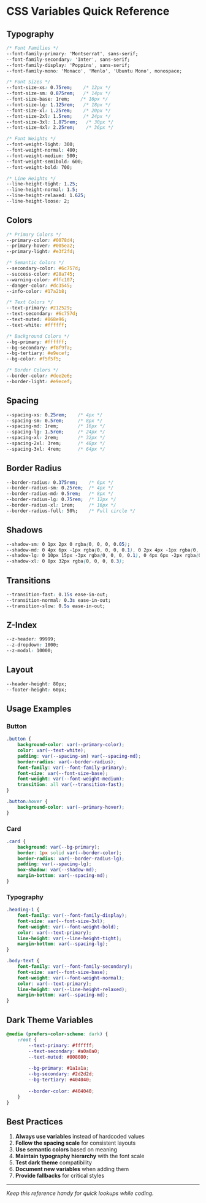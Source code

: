 # CSS Variables Quick Reference

## Typography
```css
/* Font Families */
--font-family-primary: 'Montserrat', sans-serif;
--font-family-secondary: 'Inter', sans-serif;
--font-family-display: 'Poppins', sans-serif;
--font-family-mono: 'Monaco', 'Menlo', 'Ubuntu Mono', monospace;

/* Font Sizes */
--font-size-xs: 0.75rem;    /* 12px */
--font-size-sm: 0.875rem;   /* 14px */
--font-size-base: 1rem;    /* 16px */
--font-size-lg: 1.125rem;   /* 18px */
--font-size-xl: 1.25rem;    /* 20px */
--font-size-2xl: 1.5rem;    /* 24px */
--font-size-3xl: 1.875rem;   /* 30px */
--font-size-4xl: 2.25rem;    /* 36px */

/* Font Weights */
--font-weight-light: 300;
--font-weight-normal: 400;
--font-weight-medium: 500;
--font-weight-semibold: 600;
--font-weight-bold: 700;

/* Line Heights */
--line-height-tight: 1.25;
--line-height-normal: 1.5;
--line-height-relaxed: 1.625;
--line-height-loose: 2;
```

## Colors
```css
/* Primary Colors */
--primary-color: #0078d4;
--primary-hover: #005ea2;
--primary-light: #e3f2fd;

/* Semantic Colors */
--secondary-color: #6c757d;
--success-color: #28a745;
--warning-color: #ffc107;
--danger-color: #dc3545;
--info-color: #17a2b8;

/* Text Colors */
--text-primary: #212529;
--text-secondary: #6c757d;
--text-muted: #868e96;
--text-white: #ffffff;

/* Background Colors */
--bg-primary: #ffffff;
--bg-secondary: #f8f9fa;
--bg-tertiary: #e9ecef;
--bg-color: #f5f5f5;

/* Border Colors */
--border-color: #dee2e6;
--border-light: #e9ecef;
```

## Spacing
```css
--spacing-xs: 0.25rem;    /* 4px */
--spacing-sm: 0.5rem;     /* 8px */
--spacing-md: 1rem;       /* 16px */
--spacing-lg: 1.5rem;     /* 24px */
--spacing-xl: 2rem;       /* 32px */
--spacing-2xl: 3rem;      /* 48px */
--spacing-3xl: 4rem;      /* 64px */
```

## Border Radius
```css
--border-radius: 0.375rem;    /* 6px */
--border-radius-sm: 0.25rem;  /* 4px */
--border-radius-md: 0.5rem;   /* 8px */
--border-radius-lg: 0.75rem;  /* 12px */
--border-radius-xl: 1rem;     /* 16px */
--border-radius-full: 50%;    /* Full circle */
```

## Shadows
```css
--shadow-sm: 0 1px 2px 0 rgba(0, 0, 0, 0.05);
--shadow-md: 0 4px 6px -1px rgba(0, 0, 0, 0.1), 0 2px 4px -1px rgba(0, 0, 0, 0.06);
--shadow-lg: 0 10px 15px -3px rgba(0, 0, 0, 0.1), 0 4px 6px -2px rgba(0, 0, 0, 0.05);
--shadow-xl: 0 8px 32px rgba(0, 0, 0, 0.3);
```

## Transitions
```css
--transition-fast: 0.15s ease-in-out;
--transition-normal: 0.3s ease-in-out;
--transition-slow: 0.5s ease-in-out;
```

## Z-Index
```css
--z-header: 99999;
--z-dropdown: 1000;
--z-modal: 10000;
```

## Layout
```css
--header-height: 80px;
--footer-height: 60px;
```

## Usage Examples

### Button
```css
.button {
    background-color: var(--primary-color);
    color: var(--text-white);
    padding: var(--spacing-sm) var(--spacing-md);
    border-radius: var(--border-radius);
    font-family: var(--font-family-primary);
    font-size: var(--font-size-base);
    font-weight: var(--font-weight-medium);
    transition: all var(--transition-fast);
}

.button:hover {
    background-color: var(--primary-hover);
}
```

### Card
```css
.card {
    background: var(--bg-primary);
    border: 1px solid var(--border-color);
    border-radius: var(--border-radius-lg);
    padding: var(--spacing-lg);
    box-shadow: var(--shadow-md);
    margin-bottom: var(--spacing-md);
}
```

### Typography
```css
.heading-1 {
    font-family: var(--font-family-display);
    font-size: var(--font-size-3xl);
    font-weight: var(--font-weight-bold);
    color: var(--text-primary);
    line-height: var(--line-height-tight);
    margin-bottom: var(--spacing-lg);
}

.body-text {
    font-family: var(--font-family-secondary);
    font-size: var(--font-size-base);
    font-weight: var(--font-weight-normal);
    color: var(--text-primary);
    line-height: var(--line-height-relaxed);
    margin-bottom: var(--spacing-md);
}
```

## Dark Theme Variables
```css
@media (prefers-color-scheme: dark) {
    :root {
        --text-primary: #ffffff;
        --text-secondary: #a0a0a0;
        --text-muted: #808080;
        
        --bg-primary: #1a1a1a;
        --bg-secondary: #2d2d2d;
        --bg-tertiary: #404040;
        
        --border-color: #404040;
    }
}
```

## Best Practices

1. **Always use variables** instead of hardcoded values
2. **Follow the spacing scale** for consistent layouts
3. **Use semantic colors** based on meaning
4. **Maintain typography hierarchy** with the font scale
5. **Test dark theme** compatibility
6. **Document new variables** when adding them
7. **Provide fallbacks** for critical styles

---

*Keep this reference handy for quick lookups while coding.*

